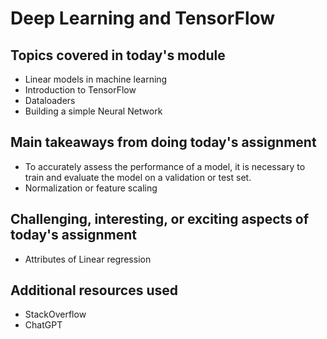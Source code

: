 # Deep Learning and TensorFlow

## Topics covered in today's module
* Linear models in machine learning
* Introduction to TensorFlow
* Dataloaders
* Building a simple Neural Network

## Main takeaways from doing today's assignment
* To accurately assess the performance of a model, it is necessary to train and evaluate the model on a validation or test set.
* Normalization or feature scaling

## Challenging, interesting, or exciting aspects of today's assignment
* Attributes of Linear regression

## Additional resources used 
* StackOverflow
* ChatGPT

